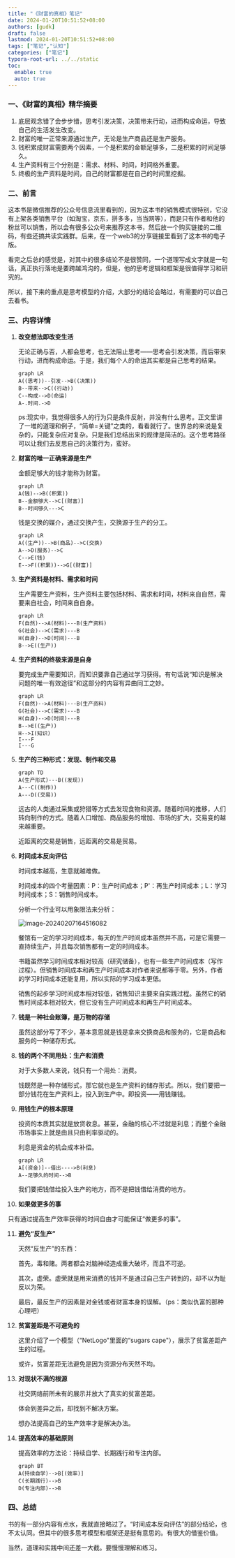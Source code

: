 ```yaml
---
title: "《财富的真相》笔记"
date: 2024-01-20T10:51:52+08:00
authors: [gudk]
draft: false
lastmod: 2024-01-20T10:51:52+08:00
tags: ["笔记","认知"]
categories: ["笔记"]
typora-root-url: ../../static
toc:
  enable: true
  auto: true
---
```


### 一、《财富的真相》精华摘要

1. 底层观念错了会步步错，思考引发决策，决策带来行动，进而构成命运，导致自己的生活发生改变。
2. 财富的唯一正常来源通过生产，无论是生产商品还是生产服务。
3. 钱积累成财富需要两个因素，一个是积累的金额足够多，二是积累的时间足够久。
4. 生产资料有三个分别是：需求、材料、时间，时间格外重要。
5. 终极的生产资料是时间，自己的财富都是在自己的时间里挖掘。

### 二、前言

这本书是微信推荐的公众号信息流里看到的，因为这本书的销售模式很特别，它没有上架各类销售平台（如淘宝，京东，拼多多，当当网等），而是只有作者和他的粉丝可以销售，所以会有很多公众号来推荐这本书，然后放一个购买链接的二维码，有些还搞共读实践群。后来，在一个web3的分享链接里看到了这本书的电子版。

看完之后总的感觉是，对其中的很多结论不是很赞同，一个道理写成文字就是一句话，真正执行落地是要跨越鸿沟的，但是，他的思考逻辑和框架是很值得学习和研究的。

所以，接下来的重点是思考模型的介绍，大部分的结论会略过，有需要的可以自己去看书。

### 三、内容详情

1. **改变想法即改变生活**

   无论正确与否，人都会思考，也无法阻止思考——思考会引发决策，而后带来行动，进而构成命运。于是，我们每个人的命运其实都是自己思考的结果。

   ```mermaid
   graph LR
   A((思考))--引发-->B((决策))
   B--带来-->C((行动))
   C--构成-->D(命运)
   A-.时间.->D
   
   ```

   ps:现实中，我觉得很多人的行为只是条件反射，并没有什么思考。正文里讲了一堆的道理和例子，“简单=关键”之类的，看看就行了。世界总的来说是复杂的，只能复杂应对复杂。只是我们总结出来的规律是简洁的。这个思考路径可以让我们去反思自己的决策行为，蛮好。

2. **财富的唯一正确来源是生产**

    金额足够大的钱才能称为财富。

   ```mermaid
   graph LR
   A(钱)-->B((积累))
   B--金额够大-->C[(财富)]
   B--时间够久--->C
   
   ```

   钱是交换的媒介，通过交换产生，交换源于生产的分工。

   ```mermaid
   graph LR
   A((生产))-->B(商品)-->C(交换)
   A-->D(服务)-->C
   C-->E(钱)
   E-->F((积累))-->G[(财富)]
   ```

3. **生产资料是材料、需求和时间**

   生产需要生产资料，生产资料主要包括材料、需求和时间，材料来自自然，需要来自社会，时间来自自身。

   ```mermaid
   graph LR
   F(自然)-->A(材料)---B(生产资料)
   G(社会)-->C(需求)---B
   H(自身)-->D(时间)---B
   B-->E((生产))
   ```

4. **生产资料的终极来源是自身**

   要完成生产需要知识，而知识要靠自己通过学习获得。有句话说“知识是解决问题的唯一有效途径”和这部分的内容有异曲同工之妙。

   ```mermaid
   graph LR
   F(自然)-->A(材料)---B(生产资料)
   G(社会)-->C(需求)---B
   H(自身)-->D(时间)---B
   B-->E((生产))
   H-->I(知识)
   I---F
   I---G
   ```

   

5. **生产的三种形式：发现、制作和交易**

   ```mermaid
   graph TD
   A(生产形式)---B((发现))
   A---C((制作))
   A---D((交易))
   ```

   远古的人类通过采集或狩猎等方式去发现食物和资源。随着时间的推移，人们转向制作的方式。随着人口增加、商品服务的增加、市场的扩大，交易变的越来越重要。

   近距离的交易是销售，远距离的交易是贸易。

6. **时间成本反向评估**

   时间成本越高，生意就越难做。

   时间成本的四个考量因素：P：生产时间成本；P'：再生产时间成本；L：学习时间成本；S：销售时间成本。

   分析一个行业可以用象限法来分析：

   ![image-20240207164516082](/images/20240120001/image-20240207164516082.png)

   餐馆有一定的学习时间成本，每天的生产时间成本虽然并不高，可是它需要一直持续生产，并且每次销售都有一定的时间成本。

   书籍虽然学习时间成本相对较高（研究储备），也有一些生产时间成本（写作过程）。但销售时间成本和再生产时间成本对作者来说都等于零。另外，作者的学习时间成本还能复用，所以实际的学习成本更低。

   销售的起步学习时间成本相对较低，销售知识主要来自实践过程。虽然它的销售时间成本相对较大，但它没有生产时间成本和再生产时间成本。

7. **钱是一种社会账簿，是万物的存储**

   虽然这部分写了不少，基本意思就是钱是拿来交换商品和服务的，它是商品和服务的一种储存形式。

8. **钱的两个不同用处：生产和消费**

   对于大多数人来说，钱只有一个用处：消费。

   钱既然是一种存储形式，那它就也是生产资料的储存形式。所以，我们要把一部分钱花在生产资料上，投入到生产中。即投资——用钱赚钱。

9. **用钱生产的根本原理**

   投资的本质其实就是放贷收息。甚至，金融的核心不过就是利息；而整个金融市场事实上就是由且只由利率驱动的。

   利息是资金的机会成本补偿。

   ```mermaid
   graph LR
   A[(资金)]--借出---->B(利息)
   A--足够久的时间-->B
   ```

   我们要把钱借给投入生产的地方，而不是把钱借给消费的地方。

10. **如果做更多的事**

   只有通过提高生产效率获得的时间自由才可能保证“做更多的事”。

11. **避免“反生产”**

    天然“反生产”的东西：

    首先，毒和赌。两者都会对脑神经造成重大破坏，而且不可逆。

    其次，虚荣。虚荣就是用来消费的钱并不是通过自己生产转到的，却不以为耻反以为荣。

    最后，最反生产的因素是对金钱或者财富本身的误解。（ps：类似仇富的那种心理吧）

12. **贫富差距是不可避免的**

    这里介绍了一个模型（“NetLogo"里面的“sugars cape"），展示了贫富差距产生的过程。

    或许，贫富差距无法避免是因为资源分布天然不均。

13. **对现状不满的根源**

    社交网络前所未有的展示并放大了真实的贫富差距。

    体会到差异之后，却找到不解决方案。

    想办法提高自己的生产效率才是解决办法。

14. **提高效率的基础原则**

    提高效率的方法论：持续自学、长期践行和专注内部。

    ```mermaid
    graph BT
    A(持续自学)-->B[(效率)]
    C(长期践行)-->B
    D(专注内部)-->B
    ```

    

    

### 四、总结

书的有一部分内容有点水，我就直接略过了。“时间成本反向评估”的部分结论，也不太认同。但其中的很多思考模型和框架还是挺有意思的。有很大的借鉴价值。

当然，道理和实践中间还差一大截。要慢慢理解和练习。
